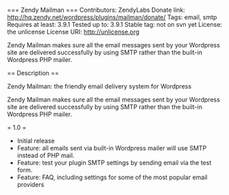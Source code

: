 === Zendy Mailman ===
Contributors: ZendyLabs
Donate link: http://hq.zendy.net/wordpress/plugins/mailman/donate/
Tags: email, smtp
Requires at least: 3.9.1
Tested up to: 3.9.1
Stable tag: not on svn yet
License: the unlicense
License URI: http://unlicense.org

Zendy Mailman makes sure all the email messages sent by your Wordpress site are delivered successfully by using SMTP rather than the built-in Wordpress PHP mailer.

== Description ==

Zendy Mailman: the friendly email delivery system for Wordpress

Zendy Mailman makes sure all the email messages sent by your Wordpress site are delivered successfully by using SMTP rather than the built-in Wordpress PHP mailer.

= 1.0 =
* Initial release
* Feature: all emails sent via built-in Wordpress mailer will use SMTP instead of PHP mail.
* Feature: test your plugin SMTP settings by sending email via the test form.
* Feature: FAQ, including settings for some of the most popular email providers
